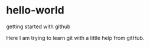 # hello-world
getting started with github

Here I am trying to learn git with a little help from gitHub.
